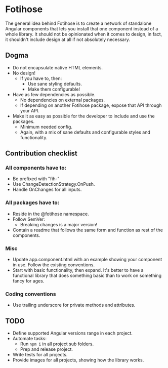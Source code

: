 # Fotihose

The general idea behind Fotihose is to create a network of standalone Angular components that lets you install that one component instead of a whole library.
It should not be opinionated when it comes to design, in fact, it shouldn't include design at all if not absolutely necessary. 

## Dogma
- Do not encapsulate native HTML elements.
- No design!
  - If you have to, then:
    - Use sane styling defaults.
    - Make them configurable!
- Have as few dependencies as possible.
  - No dependencies on external packages.
  - If depending on another Fotihose package, expose that API through your API.
- Make it as easy as possible for the developer to include and use the packages.
  - Minimum needed config.
  - Again, with a mix of sane defaults and configurable styles and functionality.

## Contribution checklist
### All components have to:
- Be prefixed with "fih-"
- Use ChangeDetectionStrategy.OnPush.
- Handle OnChanges for all inputs.

### All packages have to:
- Reside in the @fotihose namespace.
- Follow SemVer:
  - Breaking changes is a major version! 
- Contain a readme that follows the same form and function as rest of the components.

### Misc
- Update app.component.html with an example showing your component in use. Follow the existing conventions.
- Start with basic functionality, then expand. It's better to have a functional library that does something basic than to work on something fancy for ages.

### Coding conventions
- Use trailing underscore for private methods and attributes.
  
## TODO
- Define supported Angular versions range in each project.
- Automate tasks:
  - Run `npm i` in all project sub folders.
  - Prep and release project.
- Write tests for all projects.
- Provide images for all projects, showing how the library works.
